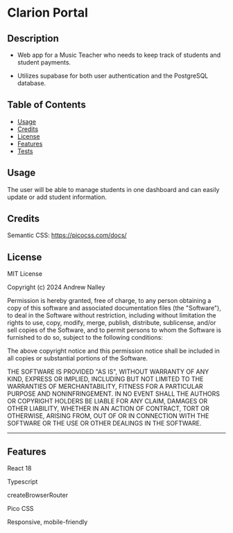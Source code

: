 
# Clarion Portal

## Description

- Web app for a Music Teacher who needs to keep track of students and student payments. 

- Utilizes supabase for both user authentication and the PostgreSQL database. 


## Table of Contents

- [Usage](#usage)
- [Credits](#credits)
- [License](#license)
- [Features](#features)
- [Tests](#tests)


## Usage

The user will be able to manage students in one dashboard and can easily update or add student information.

## Credits

Semantic CSS: 
https://picocss.com/docs/


## License

MIT License

Copyright (c) 2024 Andrew Nalley

Permission is hereby granted, free of charge, to any person obtaining a copy
of this software and associated documentation files (the "Software"), to deal
in the Software without restriction, including without limitation the rights
to use, copy, modify, merge, publish, distribute, sublicense, and/or sell
copies of the Software, and to permit persons to whom the Software is
furnished to do so, subject to the following conditions:

The above copyright notice and this permission notice shall be included in all
copies or substantial portions of the Software.

THE SOFTWARE IS PROVIDED "AS IS", WITHOUT WARRANTY OF ANY KIND, EXPRESS OR
IMPLIED, INCLUDING BUT NOT LIMITED TO THE WARRANTIES OF MERCHANTABILITY,
FITNESS FOR A PARTICULAR PURPOSE AND NONINFRINGEMENT. IN NO EVENT SHALL THE
AUTHORS OR COPYRIGHT HOLDERS BE LIABLE FOR ANY CLAIM, DAMAGES OR OTHER
LIABILITY, WHETHER IN AN ACTION OF CONTRACT, TORT OR OTHERWISE, ARISING FROM,
OUT OF OR IN CONNECTION WITH THE SOFTWARE OR THE USE OR OTHER DEALINGS IN THE
SOFTWARE.

---

## Features

React 18

Typescript

createBrowserRouter

Pico CSS

Responsive, mobile-friendly


